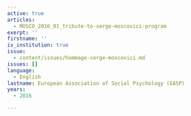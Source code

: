 ```yaml
---
active: true
articles:
  - MOSCO_2016_01_tribute-to-serge-moscovici-program
exerpt: ''
firstname: ''
is_institution: true
issue:
  - content/issues/hommage-serge-moscovici.md
issues: []
language:
  - English
lastname: European Association of Social Psychology (EASP)
years:
  - 2016

---
```

